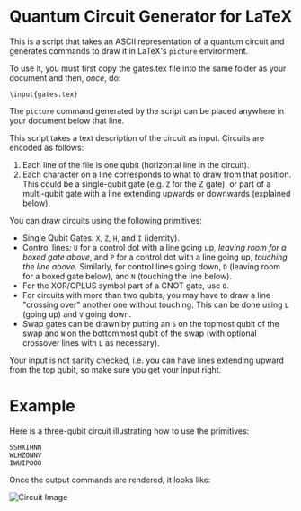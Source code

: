 Quantum Circuit Generator for LaTeX
======================================

This is a script that takes an ASCII representation of a quantum circuit and
generates commands to draw it in LaTeX's `picture` environment.

To use it, you must first copy the gates.tex file into the same folder as your
document and then, *once*, do:

    \input{gates.tex}

The `picture` command generated by the script can be placed anywhere in your
document below that line.

This script takes a text description of the circuit as input. Circuits are
encoded as follows:

1. Each line of the file is one qubit (horizontal line in the circuit).
2. Each character on a line corresponds to what to draw from that position. This
   could be a single-qubit gate (e.g. `Z` for the Z gate), or part of
   a multi-qubit gate with a line extending upwards or downwards (explained
   below).

You can draw circuits using the following primitives:

- Single Qubit Gates: `X`, `Z`, `H`, and `I` (identity).
- Control lines: `U` for a control dot with a line going up, *leaving room for
  a boxed gate above*, and `P` for a control dot with a line going up, *touching
  the line above*. Similarly, for control lines going down, `D` (leaving room
  for a boxed gate below), and `N` (touching the line below).
- For the XOR/OPLUS symbol part of a CNOT gate, use `O`.
- For circuits with more than two qubits, you may have to draw a line "crossing
  over" another one without touching. This can be done using `L` (going up) and
  `V` going down.
- Swap gates can be drawn by putting an `S` on the topmost qubit of the swap and
  `W` on the bottommost qubit of the swap (with optional crossover lines with
  `L` as necessary).

Your input is not sanity checked, i.e. you can have lines extending upward from
the top qubit, so make sure you get your input right.

Example
=========

Here is a three-qubit circuit illustrating how to use the primitives:

    SSHXIHNN
    WLHZONNV
    IWUIPOOO

Once the output commands are rendered, it looks like:

![Circuit Image](https://defuse.ca/images/quantum-circuit-example2.png)
